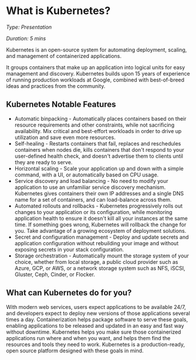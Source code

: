 # What is Kubernetes?
_Type: Presentation_

_Duration: 5 mins_

Kubernetes is an open-source system for automating deployment, scaling, and management of containerized applications.

It groups containers that make up an application into logical units for easy management and discovery. Kubernetes builds upon 15 years of experience of running production workloads at Google, combined with best-of-breed ideas and practices from the community.

## Kubernetes Notable Features

* Automatic binpacking - Automatically places containers based on their resource requirements and other constraints, while not sacrificing availability. Mix critical and best-effort workloads in order to drive up utilization and save even more resources.
* Self-healing - Restarts containers that fail, replaces and reschedules containers when nodes die, kills containers that don't respond to your user-defined health check, and doesn't advertise them to clients until they are ready to serve.
* Horizontal scaling - Scale your application up and down with a simple command, with a UI, or automatically based on CPU usage.
* Service discovery and load balancing - No need to modify your application to use an unfamiliar service discovery mechanism. Kubernetes gives containers their own IP addresses and a single DNS name for a set of containers, and can load-balance across them.
* Automated rollouts and rollbacks - Kubernetes progressively rolls out changes to your application or its configuration, while monitoring application health to ensure it doesn't kill all your instances at the same time. If something goes wrong, Kubernetes will rollback the change for you. Take advantage of a growing ecosystem of deployment solutions.
* Secret and configuration management - Deploy and update secrets and application configuration without rebuilding your image and without exposing secrets in your stack configuration.
* Storage orchestration - Automatically mount the storage system of your choice, whether from local storage, a public cloud provider such as Azure, GCP, or AWS, or a network storage system such as NFS, iSCSI, Gluster, Ceph, Cinder, or Flocker.

## What can Kubernetes do for you?

With modern web services, users expect applications to be available 24/7, and developers expect to deploy new versions of those applications several times a day. Containerization helps package software to serve these goals, enabling applications to be released and updated in an easy and fast way without downtime. Kubernetes helps you make sure those containerized applications run where and when you want, and helps them find the resources and tools they need to work. Kubernetes is a production-ready, open source platform designed with these goals in mind.